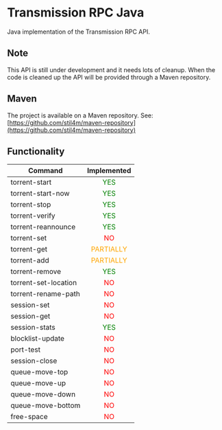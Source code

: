 Transmission RPC Java
=====================

Java implementation of the Transmission RPC API.


## Note
This API is still under development and it needs lots of cleanup. When the code is cleaned up the API will be provided through a Maven repository.

## Maven
The project is available on a Maven repository. See: [https://github.com/stil4m/maven-repository](https://github.com/stil4m/maven-repository)

## Functionality

| Command              | Implemented                                  |
| -------------------- |:--------------------------------------------:|
| torrent-start        | <span style="color: green">YES</span>        |
| torrent-start-now    | <span style="color: green">YES</span>        |
| torrent-stop         | <span style="color: green">YES</span>        |
| torrent-verify       | <span style="color: green">YES</span>        |
| torrent-reannounce   | <span style="color: green">YES</span>        |
| torrent-set          | <span style="color: red">NO</span>           |
| torrent-get          | <span style="color: orange">PARTIALLY</span> |
| torrent-add          | <span style="color: orange">PARTIALLY</span> |
| torrent-remove       | <span style="color: green">YES</span>        |
| torrent-set-location | <span style="color: red">NO</span>           |
| torrent-rename-path  | <span style="color: red">NO</span>           |
| session-set          | <span style="color: red">NO</span>           |
| session-get          | <span style="color: red">NO</span>           |
| session-stats        | <span style="color: green">YES</span>        |
| blocklist-update     | <span style="color: red">NO</span>           |
| port-test            | <span style="color: red">NO</span>           |
| session-close        | <span style="color: red">NO</span>           |
| queue-move-top       | <span style="color: red">NO</span>           |
| queue-move-up        | <span style="color: red">NO</span>           |
| queue-move-down      | <span style="color: red">NO</span>           |
| queue-move-bottom    | <span style="color: red">NO</span>           |
| free-space           | <span style="color: red">NO</span>           |
